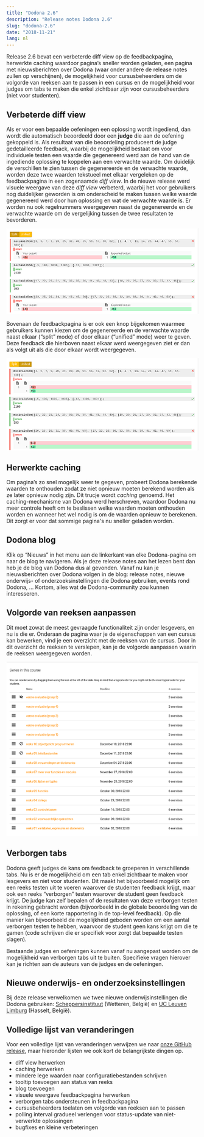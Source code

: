 ```yaml
---
title: "Dodona 2.6"
description: "Release notes Dodona 2.6"
slug: "dodona-2.6"
date: "2018-11-21"
lang: nl
---
```


Release 2.6 bevat een verbeterde diff view op de feedbackpagina, herwerkte caching waardoor pagina’s sneller worden geladen, een pagina met nieuwsberichten over Dodona (waar onder andere de release notes zullen op verschijnen), de mogelijkheid voor cursusbeheerders om de volgorde van reeksen aan te passen in een cursus en de mogelijkheid voor judges om tabs te maken die enkel zichtbaar zijn voor cursusbeheerders (niet voor studenten).

## Verbeterde diff view

Als er voor een bepaalde oefeningen een oplossing wordt ingediend, dan wordt die automatisch beoordeeld door een **judge** die aan de oefening gekoppeld is. Als resultaat van die beoordeling produceert de judge gedetailleerde feedback, waarbij de mogelijkheid bestaat om voor individuele testen een waarde die gegenereerd werd aan de hand van de ingediende oplossing te koppelen aan een verwachte waarde. Om duidelijk de verschillen te zien tussen de gegenereerde en de verwachte waarde, worden deze twee waarden tekstueel met elkaar vergeleken op de feedbackpagina in een zogenaamde _diff view_. In de nieuwe release werd visuele weergave van deze _diff view_ verbeterd, waarbij het voor gebruikers nog duidelijker geworden is om onderscheid te maken tussen welke waarde gegenereerd werd door hun oplossing en wat de verwachte waarde is. Er worden nu ook regelnummers weergegeven naast de gegenereerde en de verwachte waarde om de vergelijking tussen de twee resultaten te bevorderen.

![split diff](/assets/img/news/dodona-2.6/diff-split.png)

Bovenaan de feedbackpagina is er ook een knop bijgekomen waarmee gebruikers kunnen kiezen om de gegenereerde en de verwachte waarde naast elkaar (“split” mode) of door elkaar (“unified” mode) weer te geven. Deze feedback die hierboven naast elkaar werd weergegeven ziet er dan als volgt uit als die door elkaar wordt weergegeven.

![unified diff](/assets/img/news/dodona-2.6/diff-unified.png)

## Herwerkte caching

Om pagina’s zo snel mogelijk weer te gegeven, probeert Dodona berekende waarden te onthouden zodat ze niet opnieuw moeten berekend worden als ze later opnieuw nodig zijn. Dit trucje wordt _caching_ genoemd. Het caching-mechanisme van Dodona werd herschreven, waardoor Dodona nu meer controle heeft om te beslissen welke waarden moeten onthouden worden en wanneer het wel nodig is om de waarden opnieuw te berekenen. Dit zorgt er voor dat sommige pagina's nu sneller geladen worden.

## Dodona blog

Klik op “Nieuws” in het menu aan de linkerkant van elke Dodona-pagina om naar de blog te navigeren. Als je deze release notes aan het lezen bent dan heb je de blog van Dodona dus al gevonden. Vanaf nu kan je nieuwsberichten over Dodona volgen in de blog: release notes, nieuwe onderwijs- of onderzoeksinstellingen die Dodona gebruiken, events rond Dodona, … Kortom, alles wat de Dodona-community zou kunnen interesseren.

## Volgorde van reeksen aanpassen

Dit moet zowat de meest gevraagde functionaliteit zijn onder lesgevers, en nu is die er. Onderaan de pagina waar je de eigenschappen van een cursus kan bewerken, vind je een overzicht met de reeksen van de cursus. Door in dit overzicht de reeksen te verslepen, kan je de volgorde aanpassen waarin de reeksen weergegeven worden.

![reeks volgorde](/assets/img/news/dodona-2.6/series-order.png)

## Verborgen tabs

Dodona geeft judges de kans om feedback te groeperen in verschillende tabs. Nu is er de mogelijkheid om een tab enkel zichtbaar te maken voor lesgevers en niet voor studenten. Dit maakt het bijvoorbeeld mogelijk om een reeks testen uit te voeren waarover de studenten feedback krijgt, maar ook een reeks “verborgen” testen waarover de student geen feedback krijgt. De judge kan zelf bepalen of de resultaten van deze verborgen testen in rekening gebracht worden (bijvoorbeeld in de globale beoordeling van de oplossing, of een korte rapportering in de top-level feedback). Op die manier kan bijvoorbeeld de mogelijkheid geboden worden om een aantal verborgen testen te hebben, waarvoor de student geen kans krijgt om die te gamen (code schrijven die er specifiek voor zorgt dat bepaalde testen slagen).

Bestaande judges en oefeningen kunnen vanaf nu aangepast worden om de mogelijkheid van verborgen tabs uit te buiten. Specifieke vragen hierover kan je richten aan de auteurs van de judges en de oefeningen.

## Nieuwe onderwijs- en onderzoeksinstellingen

Bij deze release verwelkomen we twee nieuwe onderwijsinstellingen die Dodona gebruiken: [Scheppersinstituut](https://www.scheppers-wetteren.be/) (Wetteren, België) en [UC Leuven Limburg](https://www.ucll.be/) (Hasselt, België).  

## Volledige lijst van veranderingen

Voor een volledige lijst van veranderingen verwijzen we naar [onze GitHub release](https://github.com/dodona-edu/dodona/releases/tag/2.6), maar hieronder lijsten we ook kort de belangrijkste dingen op.

*   diff view herwerken
*   caching herwerken
*   mindere lege waarden naar configuratiebestanden schrijven
*   tooltip toevoegen aan status van reeks
*   blog toevoegen
*   visuele weergave feedbackpagina herwerken
*   verborgen tabs ondersteunen in feedbackpagina
*   cursusbeheerders toelaten om volgorde van reeksen aan te passen
*   polling interval gradueel verlengen voor status-update van niet-verwerkte oplossingen
*   bugfixes en kleine verbeteringen
